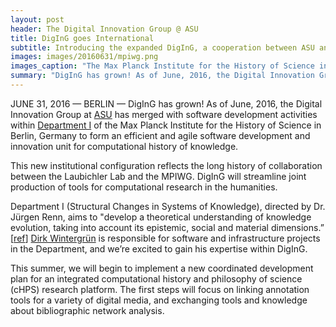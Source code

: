 ```yaml
---
layout: post
header: The Digital Innovation Group @ ASU
title: DigInG goes International
subtitle: Introducing the expanded DigInG, a cooperation between ASU and the Max Planck Institute for the History of Science
images: images/20160631/mpiwg.png
images_caption: "The Max Planck Institute for the History of Science in Berlin, Germany"
summary: "DigInG has grown! As of June, 2016, the Digital Innovation Group at ASU has merged with software development activities within Department I of the Max Planck Institute for the History of Science in Berlin, Germany to form an efficient and agile software development and innovation unit for computational history of knowledge."
---
```


JUNE 31, 2016 — BERLIN — DigInG has grown! As of June, 2016, the Digital Innovation Group at [ASU](http://diging.asu.edu/index.html) has merged with software development activities within <a href = "https://www.mpiwg-berlin.mpg.de/en/content/Departments-and-Groups" target = "_blank">Department I</a> of the Max Planck Institute for the History of Science in Berlin, Germany to form an efficient and agile software development and innovation unit for computational history of knowledge.

This new institutional configuration reflects the long history of collaboration between the Laubichler Lab and the MPIWG. DigInG will streamline joint production of tools for computational research in the humanities.

Department I (Structural Changes in Systems of Knowledge), directed by Dr. Jürgen Renn, aims to "develop a theoretical understanding of knowledge evolution, taking into account its epistemic, social and material dimensions.” [<a href= "https://www.mpiwg-berlin.mpg.de/en/users/renn" target ="_blank">ref</a>] <a href= "https://www.mpiwg-berlin.mpg.de/en/users/dwinter" target ="_blank">Dirk Wintergrün</a> is responsible for software and infrastructure projects in the Department, and we’re excited to gain his expertise within DigInG.

This summer, we will begin to implement a new coordinated development plan for an integrated computational history and philosophy of science (cHPS) research platform. The first steps will focus on linking annotation tools for a variety of digital media, and exchanging tools and knowledge about bibliographic network analysis.
